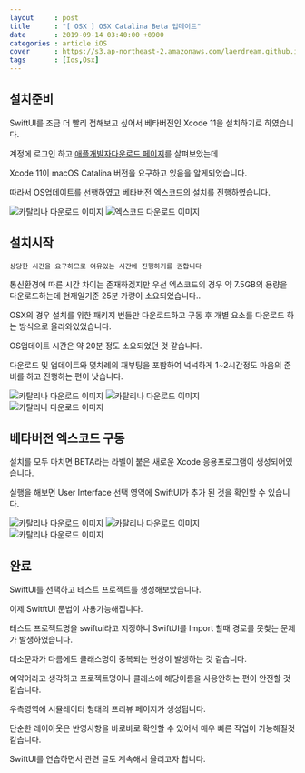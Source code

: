 ```yaml
---
layout     : post
title      : "[ OSX ] OSX Catalina Beta 업데이트"
date       : 2019-09-14 03:40:00 +0900
categories : article iOS
cover      : https://s3.ap-northeast-2.amazonaws.com/laerdream.github.io/cover/catalina.jpg
tags       : [Ios,Osx]
---
```



## 설치준비
SwiftUI를 조금 더 빨리 접해보고 싶어서 베타버전인 Xcode 11을 설치하기로 하였습니다.

계정에 로그인 하고 [애플개발자다운로드 페이지](https://developer.apple.com/download/)를 살펴보았는데 

Xcode 11이 macOS Catalina 버전을 요구하고 있음을 알게되었습니다.

따라서 OS업데이트를 선행하였고 베타버전 엑스코드의 설치를 진행하였습니다.

![카탈리나 다운로드 이미지](https://s3.ap-northeast-2.amazonaws.com/laerdream.github.io/2019-09-14/0914image01.png)
![엑스코드 다운로드 이미지](https://s3.ap-northeast-2.amazonaws.com/laerdream.github.io/2019-09-14/0914image02.png)

## 설치시작

`상당한 시간을 요구하므로 여유있는 시간에 진행하기를 권합니다` 

통신환경에 따른 시간 차이는 존재하겠지만 우선 엑스코드의 경우 약 7.5GB의 용량을 다운로드하는데 현재일기준 25분 가량이 소요되었습니다..

OSX의 경우 설치를 위한 패키지 번들만 다운로드하고  구동 후 개별 요소를 다운로드 하는 방식으로 올라와있었습니다.

OS업데이트 시간은 약 20분 정도 소요되었던 것 같습니다.

다운로드 및 업데이트와 몇차례의 재부팅을 포함하여 넉넉하게 1~2시간정도 마음의 준비를 하고 진행하는 편이 낫습니다.

![카탈리나 다운로드 이미지](https://s3.ap-northeast-2.amazonaws.com/laerdream.github.io/2019-09-14/0914image03.png)
![카탈리나 다운로드 이미지](https://s3.ap-northeast-2.amazonaws.com/laerdream.github.io/2019-09-14/0914image04.png)
![카탈리나 다운로드 이미지](https://s3.ap-northeast-2.amazonaws.com/laerdream.github.io/2019-09-14/0914image05.png)

## 베타버전 엑스코드 구동

설치를 모두 마치면 BETA라는 라벨이 붙은 새로운 Xcode 응용프로그램이 생성되어있습니다.

실행을 해보면 User Interface 선택 영역에 SwiftUI가 추가 된 것을 확인할 수 있습니다.

![카탈리나 다운로드 이미지](https://s3.ap-northeast-2.amazonaws.com/laerdream.github.io/2019-09-14/0914image06.png)
![카탈리나 다운로드 이미지](https://s3.ap-northeast-2.amazonaws.com/laerdream.github.io/2019-09-14/0914image07.png)
![카탈리나 다운로드 이미지](https://s3.ap-northeast-2.amazonaws.com/laerdream.github.io/2019-09-14/0914image08.png)

## 완료

SwiftUI를 선택하고 테스트 프로젝트를 생성해보았습니다.

이제 SwitftUI 문법이 사용가능해집니다.

테스트 프로젝트명을 swiftui라고 지정하니 SwiftUI를 Import 할때 경로를 못찾는 문제가 발생하였습니다.

대소문자가 다름에도 클래스명이 중복되는 현상이 발생하는 것 같습니다.

예약어라고 생각하고 프로젝트명이나 클래스에 해당이름을 사용안하는 편이 안전할 것 같습니다.

우측영역에 시뮬레이터 형태의 프리뷰 페이지가 생성됩니다.

단순한 레이아웃은 반영사항을 바로바로 확인할 수 있어서 매우 빠른 작업이 가능해질것 같습니다.

SwiftUI를 연습하면서 관련 글도 계속해서 올리고자 합니다.